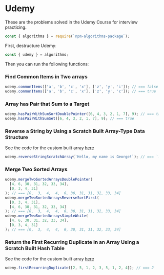 # Udemy

These are the problems solved in the Udemy Course for interview practicing.

```js
const { algorithms } = require(`npm-algorithms-package`);
```

First, destructure Udemy:

```js
const { udemy } = algorithms;
```

Then you can run the following functions:

### Find Common Items in Two arrays

```js
udemy.commonItems(['a', 'b', 'c', 'x'], ['z', 'y', 'i']); // === false
udemy.commonItems(['a', 'b', 'c', 'x'], ['z', 'y', 'c']); // === true
```

### Array has Pair that Sum to a Target

```js
udemy.hasPairWithSumSortDoublePointer([6, 4, 3, 2, 1, 7], 9); // === true
udemy.hasPairWithSumSet([6, 4, 3, 2, 1, 7], 9); // === true
```

### Reverse a String by Using a Scratch Built Array-Type Data Structure

See the code for the custom built array [here](./array.md)

```js
udemy.reverseStringScratchArray(`Hello, my name is George!`); // === `!egroeG si eman ym ,olleH`
```

### Merge Two Sorted Arrays

```js
udemy.mergeTwoSortedArraysDoublePointer(
  [4, 6, 30, 31, 32, 33, 34],
  [0, 3, 4, 31]
); // === [0,  3,  4,  4,  6, 30, 31, 31, 32, 33, 34]
udemy.mergeTwoSortedArraysReverseSortFirst(
  [0, 3, 4, 31],
  [4, 6, 30, 31, 32, 33, 34]
); // === [0,  3,  4,  4,  6, 30, 31, 31, 32, 33, 34]
udemy.mergeTwoSortedArraysSimpleWhile(
  [4, 6, 30, 31, 32, 33, 34],
  [0, 3, 4, 31]
); // === [0,  3,  4,  4,  6, 30, 31, 31, 32, 33, 34]
```

### Return the First Recurring Duplicate in an Array Using a Scratch Built Hash Table

See the code for the custom built array [here](./hashTable.md)

```js
udemy.firstRecurringDuplicate([2, 5, 1, 2, 3, 5, 1, 2, 4]); // === 2
```
